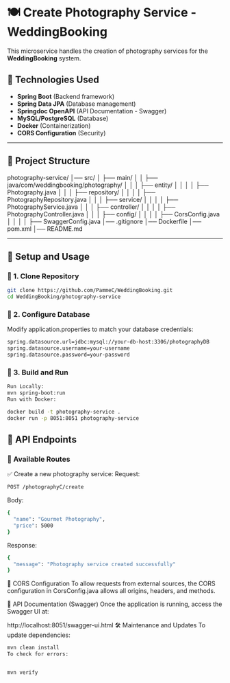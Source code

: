# 🍽️ Create Photography Service - WeddingBooking

This microservice handles the creation of photography services for the **WeddingBooking** system.

## 🚀 Technologies Used

- **Spring Boot** (Backend framework)
- **Spring Data JPA** (Database management)
- **Springdoc OpenAPI** (API Documentation - Swagger)
- **MySQL/PostgreSQL** (Database)
- **Docker** (Containerization)
- **CORS Configuration** (Security)

---

## 📂 Project Structure

photography-service/ │── src/ │ ├── main/ │ │ ├── java/com/weddingbooking/photography/ │ │ │ ├── entity/ │ │ │ │ ├── Photography.java │ │ │ ├── repository/ │ │ │ │ ├── PhotographyRepository.java │ │ │ ├── service/ │ │ │ │ ├── PhotographyService.java │ │ │ ├── controller/ │ │ │ │ ├── PhotographyController.java │ │ │ ├── config/ │ │ │ │ ├── CorsConfig.java │ │ │ │ ├── SwaggerConfig.java │── .gitignore │── Dockerfile │── pom.xml │── README.md

---

## 🔧 Setup and Usage

### 📌 1. Clone Repository

```bash
git clone https://github.com/PammeC/WeddingBooking.git
cd WeddingBooking/photography-service
```

### 📌 2. Configure Database
Modify application.properties to match your database credentials:
```bash
spring.datasource.url=jdbc:mysql://your-db-host:3306/photographyDB
spring.datasource.username=your-username
spring.datasource.password=your-password
```
### 📌 3. Build and Run
```bash
Run Locally:
mvn spring-boot:run
Run with Docker:
```
```bash
docker build -t photography-service .
docker run -p 8051:8051 photography-service
```

## 📡 API Endpoints

### 📌 Available Routes
✅ Create a new photography service:
Request:
```bash
POST /photographyC/create
```

Body:
```bash
{
  "name": "Gourmet Photography",
  "price": 5000
}
```
Response:
```bash
{
  "message": "Photography service created successfully"
}
```
🔗 CORS Configuration
To allow requests from external sources, the CORS configuration in CorsConfig.java allows all origins, headers, and methods.

📜 API Documentation (Swagger)
Once the application is running, access the Swagger UI at:


http://localhost:8051/swagger-ui.html
🛠 Maintenance and Updates
To update dependencies:

```bash
mvn clean install
To check for errors:
```

```bash

mvn verify
```